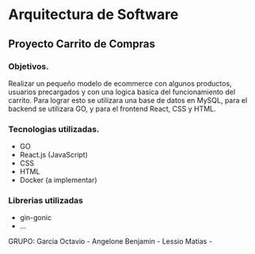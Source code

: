# Arquitectura de Software
## Proyecto Carrito de Compras

### Objetivos.
Realizar un pequeño modelo de ecommerce con algunos productos, usuarios
precargados y con una logica basica del funcionamiento del carrito.
Para lograr esto se utilizara una base de datos en MySQL, para el 
backend se utilizara GO, y para el frontend React, CSS y HTML.

### Tecnologias utilizadas.
- GO
- React.js (JavaScript)
- CSS
- HTML
- Docker (a implementar)

### Librerias utilizadas
- gin-gonic
- ...

GRUPO: 
Garcia Octavio - 
Angelone Benjamin - 
Lessio Matias - 
